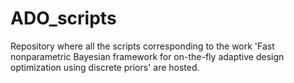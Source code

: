 # ADO_scripts
Repository where all the scripts corresponding to the work 'Fast nonparametric Bayesian framework for on-the-fly adaptive design optimization using discrete priors' are hosted.
